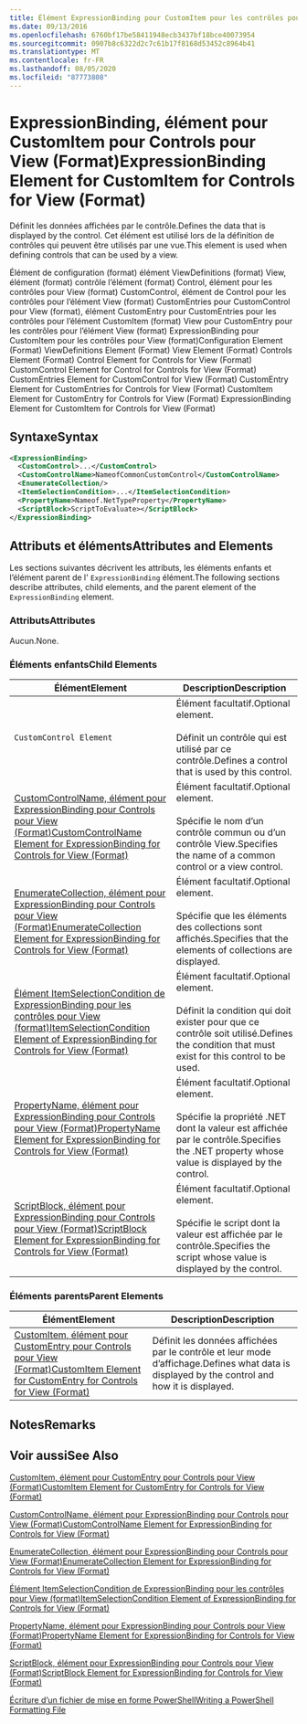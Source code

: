 ```yaml
---
title: Élément ExpressionBinding pour CustomItem pour les contrôles pour View (format) | Microsoft Docs
ms.date: 09/13/2016
ms.openlocfilehash: 6760bf17be58411948ecb3437bf18bce40073954
ms.sourcegitcommit: 0907b8c6322d2c7c61b17f8168d53452c8964b41
ms.translationtype: MT
ms.contentlocale: fr-FR
ms.lasthandoff: 08/05/2020
ms.locfileid: "87773808"
---
```

# <a name="expressionbinding-element-for-customitem-for-controls-for-view-format"></a><span data-ttu-id="138d3-102">ExpressionBinding, élément pour CustomItem pour Controls pour View (Format)</span><span class="sxs-lookup"><span data-stu-id="138d3-102">ExpressionBinding Element for CustomItem for Controls for View (Format)</span></span>

<span data-ttu-id="138d3-103">Définit les données affichées par le contrôle.</span><span class="sxs-lookup"><span data-stu-id="138d3-103">Defines the data that is displayed by the control.</span></span> <span data-ttu-id="138d3-104">Cet élément est utilisé lors de la définition de contrôles qui peuvent être utilisés par une vue.</span><span class="sxs-lookup"><span data-stu-id="138d3-104">This element is used when defining controls that can be used by a view.</span></span>

<span data-ttu-id="138d3-105">Élément de configuration (format) élément ViewDefinitions (format) View, élément (format) contrôle l’élément (format) Control, élément pour les contrôles pour View (format) CustomControl, élément de Control pour les contrôles pour l’élément View (format) CustomEntries pour CustomControl pour View (format), élément CustomEntry pour CustomEntries pour les contrôles pour l’élément CustomItem (format) View pour CustomEntry pour les contrôles pour l’élément View (format) ExpressionBinding pour CustomItem pour les contrôles pour View (format)</span><span class="sxs-lookup"><span data-stu-id="138d3-105">Configuration Element (Format) ViewDefinitions Element (Format) View Element (Format) Controls Element (Format) Control Element for Controls for View (Format) CustomControl Element for Control for Controls for View (Format) CustomEntries Element for CustomControl for View (Format) CustomEntry Element for CustomEntries for Controls for View (Format) CustomItem Element for CustomEntry for Controls for View (Format) ExpressionBinding Element for CustomItem for Controls for View (Format)</span></span>

## <a name="syntax"></a><span data-ttu-id="138d3-106">Syntaxe</span><span class="sxs-lookup"><span data-stu-id="138d3-106">Syntax</span></span>

```xml
<ExpressionBinding>
  <CustomControl>...</CustomControl>
  <CustomControlName>NameofCommonCustomControl</CustomControlName>
  <EnumerateCollection/>
  <ItemSelectionCondition>...</ItemSelectionCondition>
  <PropertyName>Nameof.NetTypeProperty</PropertyName>
  <ScriptBlock>ScriptToEvaluate></ScriptBlock>
</ExpressionBinding>
```

## <a name="attributes-and-elements"></a><span data-ttu-id="138d3-107">Attributs et éléments</span><span class="sxs-lookup"><span data-stu-id="138d3-107">Attributes and Elements</span></span>

<span data-ttu-id="138d3-108">Les sections suivantes décrivent les attributs, les éléments enfants et l’élément parent de l' `ExpressionBinding` élément.</span><span class="sxs-lookup"><span data-stu-id="138d3-108">The following sections describe attributes, child elements, and the parent element of the `ExpressionBinding` element.</span></span>

### <a name="attributes"></a><span data-ttu-id="138d3-109">Attributs</span><span class="sxs-lookup"><span data-stu-id="138d3-109">Attributes</span></span>

<span data-ttu-id="138d3-110">Aucun.</span><span class="sxs-lookup"><span data-stu-id="138d3-110">None.</span></span>

### <a name="child-elements"></a><span data-ttu-id="138d3-111">Éléments enfants</span><span class="sxs-lookup"><span data-stu-id="138d3-111">Child Elements</span></span>

|<span data-ttu-id="138d3-112">Élément</span><span class="sxs-lookup"><span data-stu-id="138d3-112">Element</span></span>|<span data-ttu-id="138d3-113">Description</span><span class="sxs-lookup"><span data-stu-id="138d3-113">Description</span></span>|
|-------------|-----------------|
|`CustomControl Element`|<span data-ttu-id="138d3-114">Élément facultatif.</span><span class="sxs-lookup"><span data-stu-id="138d3-114">Optional element.</span></span><br /><br /> <span data-ttu-id="138d3-115">Définit un contrôle qui est utilisé par ce contrôle.</span><span class="sxs-lookup"><span data-stu-id="138d3-115">Defines a control that is used by this control.</span></span>|
|[<span data-ttu-id="138d3-116">CustomControlName, élément pour ExpressionBinding pour Controls pour View (Format)</span><span class="sxs-lookup"><span data-stu-id="138d3-116">CustomControlName Element for ExpressionBinding for Controls for View (Format)</span></span>](./customcontrolname-element-for-expressionbinding-for-controls-for-view-format.md)|<span data-ttu-id="138d3-117">Élément facultatif.</span><span class="sxs-lookup"><span data-stu-id="138d3-117">Optional element.</span></span><br /><br /> <span data-ttu-id="138d3-118">Spécifie le nom d’un contrôle commun ou d’un contrôle View.</span><span class="sxs-lookup"><span data-stu-id="138d3-118">Specifies the name of a common control or a view control.</span></span>|
|[<span data-ttu-id="138d3-119">EnumerateCollection, élément pour ExpressionBinding pour Controls pour View (Format)</span><span class="sxs-lookup"><span data-stu-id="138d3-119">EnumerateCollection Element for ExpressionBinding for Controls for View (Format)</span></span>](./enumeratecollection-element-for-expressionbinding-for-controls-for-view-format.md)|<span data-ttu-id="138d3-120">Élément facultatif.</span><span class="sxs-lookup"><span data-stu-id="138d3-120">Optional element.</span></span><br /><br /> <span data-ttu-id="138d3-121">Spécifie que les éléments des collections sont affichés.</span><span class="sxs-lookup"><span data-stu-id="138d3-121">Specifies that the elements of collections are displayed.</span></span>|
|[<span data-ttu-id="138d3-122">Élément ItemSelectionCondition de ExpressionBinding pour les contrôles pour View (format)</span><span class="sxs-lookup"><span data-stu-id="138d3-122">ItemSelectionCondition Element of ExpressionBinding for Controls for View (Format)</span></span>](./itemselectioncondition-element-for-expressionbinding-for-controls-for-view-format.md)|<span data-ttu-id="138d3-123">Élément facultatif.</span><span class="sxs-lookup"><span data-stu-id="138d3-123">Optional element.</span></span><br /><br /> <span data-ttu-id="138d3-124">Définit la condition qui doit exister pour que ce contrôle soit utilisé.</span><span class="sxs-lookup"><span data-stu-id="138d3-124">Defines the condition that must exist for this control to be used.</span></span>|
|[<span data-ttu-id="138d3-125">PropertyName, élément pour ExpressionBinding pour Controls pour View (Format)</span><span class="sxs-lookup"><span data-stu-id="138d3-125">PropertyName Element for ExpressionBinding for Controls for View (Format)</span></span>](./propertyname-element-for-expressionbinding-for-controls-for-view-format.md)|<span data-ttu-id="138d3-126">Élément facultatif.</span><span class="sxs-lookup"><span data-stu-id="138d3-126">Optional element.</span></span><br /><br /> <span data-ttu-id="138d3-127">Spécifie la propriété .NET dont la valeur est affichée par le contrôle.</span><span class="sxs-lookup"><span data-stu-id="138d3-127">Specifies the .NET property whose value is displayed by the control.</span></span>|
|[<span data-ttu-id="138d3-128">ScriptBlock, élément pour ExpressionBinding pour Controls pour View (Format)</span><span class="sxs-lookup"><span data-stu-id="138d3-128">ScriptBlock Element for ExpressionBinding for Controls for View (Format)</span></span>](./scriptblock-element-for-expressionbinding-for-controls-for-view-format.md)|<span data-ttu-id="138d3-129">Élément facultatif.</span><span class="sxs-lookup"><span data-stu-id="138d3-129">Optional element.</span></span><br /><br /> <span data-ttu-id="138d3-130">Spécifie le script dont la valeur est affichée par le contrôle.</span><span class="sxs-lookup"><span data-stu-id="138d3-130">Specifies the script whose value is displayed by the control.</span></span>|

### <a name="parent-elements"></a><span data-ttu-id="138d3-131">Éléments parents</span><span class="sxs-lookup"><span data-stu-id="138d3-131">Parent Elements</span></span>

|<span data-ttu-id="138d3-132">Élément</span><span class="sxs-lookup"><span data-stu-id="138d3-132">Element</span></span>|<span data-ttu-id="138d3-133">Description</span><span class="sxs-lookup"><span data-stu-id="138d3-133">Description</span></span>|
|-------------|-----------------|
|[<span data-ttu-id="138d3-134">CustomItem, élément pour CustomEntry pour Controls pour View (Format)</span><span class="sxs-lookup"><span data-stu-id="138d3-134">CustomItem Element for CustomEntry for Controls for View (Format)</span></span>](./customitem-element-for-customentry-for-controls-for-view-format.md)|<span data-ttu-id="138d3-135">Définit les données affichées par le contrôle et leur mode d’affichage.</span><span class="sxs-lookup"><span data-stu-id="138d3-135">Defines what data is displayed by the control and how it is displayed.</span></span>|

## <a name="remarks"></a><span data-ttu-id="138d3-136">Notes</span><span class="sxs-lookup"><span data-stu-id="138d3-136">Remarks</span></span>

## <a name="see-also"></a><span data-ttu-id="138d3-137">Voir aussi</span><span class="sxs-lookup"><span data-stu-id="138d3-137">See Also</span></span>

[<span data-ttu-id="138d3-138">CustomItem, élément pour CustomEntry pour Controls pour View (Format)</span><span class="sxs-lookup"><span data-stu-id="138d3-138">CustomItem Element for CustomEntry for Controls for View (Format)</span></span>](./customitem-element-for-customentry-for-controls-for-view-format.md)

[<span data-ttu-id="138d3-139">CustomControlName, élément pour ExpressionBinding pour Controls pour View (Format)</span><span class="sxs-lookup"><span data-stu-id="138d3-139">CustomControlName Element for ExpressionBinding for Controls for View (Format)</span></span>](./customcontrolname-element-for-expressionbinding-for-controls-for-view-format.md)

[<span data-ttu-id="138d3-140">EnumerateCollection, élément pour ExpressionBinding pour Controls pour View (Format)</span><span class="sxs-lookup"><span data-stu-id="138d3-140">EnumerateCollection Element for ExpressionBinding for Controls for View (Format)</span></span>](./enumeratecollection-element-for-expressionbinding-for-controls-for-view-format.md)

[<span data-ttu-id="138d3-141">Élément ItemSelectionCondition de ExpressionBinding pour les contrôles pour View (format)</span><span class="sxs-lookup"><span data-stu-id="138d3-141">ItemSelectionCondition Element of ExpressionBinding for Controls for View (Format)</span></span>](./itemselectioncondition-element-for-expressionbinding-for-controls-for-view-format.md)

[<span data-ttu-id="138d3-142">PropertyName, élément pour ExpressionBinding pour Controls pour View (Format)</span><span class="sxs-lookup"><span data-stu-id="138d3-142">PropertyName Element for ExpressionBinding for Controls for View (Format)</span></span>](./propertyname-element-for-expressionbinding-for-controls-for-view-format.md)

[<span data-ttu-id="138d3-143">ScriptBlock, élément pour ExpressionBinding pour Controls pour View (Format)</span><span class="sxs-lookup"><span data-stu-id="138d3-143">ScriptBlock Element for ExpressionBinding for Controls for View (Format)</span></span>](./scriptblock-element-for-expressionbinding-for-controls-for-view-format.md)

[<span data-ttu-id="138d3-144">Écriture d’un fichier de mise en forme PowerShell</span><span class="sxs-lookup"><span data-stu-id="138d3-144">Writing a PowerShell Formatting File</span></span>](./writing-a-powershell-formatting-file.md)
